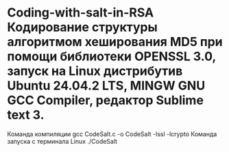 # Coding-with-salt-in-RSA Кодирование структуры алгоритмом хеширования MD5 при помощи библиотеки OPENSSL 3.0, запуск на Linux дистрибутив Ubuntu 24.04.2 LTS, MINGW GNU GCC Compiler, редактор Sublime text 3.
Команда компиляции gcc CodeSalt.c -o CodeSalt -lssl -lcrypto
Команда запуска с терминала Linux ./CodeSalt

